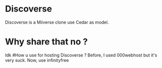 # Discoverse
Discoverse is a Miiverse clone use Cedar as model.
# Why share that no ?
Idk
#How u use for hosting Discoverse ?
Before, I used 000webhost but it's very suck. Now, use infinityfree
